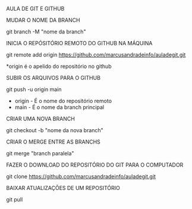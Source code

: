 AULA DE GIT E GITHUB


MUDAR O NOME DA BRANCH

git branch -M "nome da branch"

INICIA O REPÓSITÓRIO REMOTO DO GITHUB NA MÁQUINA

git remote add origin https://github.com/marcusandradeinfo/auladegit.git

*origin é o apelido do repositório no github

SUBIR OS ARQUIVOS PARA O GITHUB

git push -u origin main

* origin - É o nome do repositório remoto
* main  - É o nome da branch principal

CRIAR UMA NOVA BRANCH

git checkout -b "nome da nova branch"

CRIAR O MERGE ENTRE AS BRANCHS

git merge "branch paralela"

FAZER O DOWNLOAD DO REPOSITÓRIO DO GIT PARA O COMPUTADOR

git clone https://github.com/marcusandradeinfo/auladegit.git

BAIXAR ATUALIZAÇÕES DE UM REPOSITÓRIO

git pull
